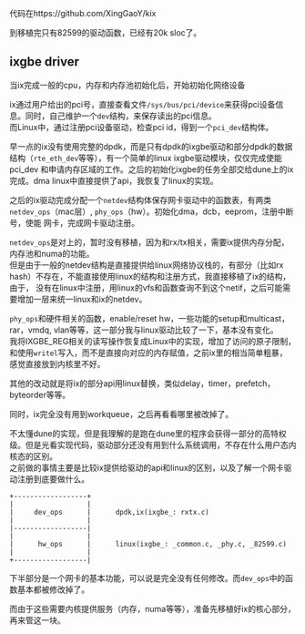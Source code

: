 代码在https://github.com/XingGaoY/kix

到移植完只有82599的驱动函数，已经有20k sloc了。

## ixgbe driver
当ix完成一般的cpu，内存和内存池初始化后，开始初始化网络设备

ix通过用户给出的pci号，直接查看文件`/sys/bus/pci/device`来获得pci设备信息。同时，自己维护一个`dev`结构，来保存读出的pci信息。  
而Linux中，通过注册pci设备驱动，检查pci id，得到一个`pci_dev`结构体。

早一点的ix没有使用完整的dpdk，而是只有dpdk的ixgbe驱动和部分dpdk的数据结构（`rte_eth_dev`等等），有一个简单的linux ixgbe驱动模块，仅仅完成使能pci_dev
和申请内存区域的工作。之后的初始化ixgbe的任务全部交给dune上的ix完成。dma linux中直接提供了api，我恢复了linux的实现。

之后的ix驱动完成分配一个`netdev`结构体保存网卡驱动中的函数表，有两类`netdev_ops`（mac层）, `phy_ops`（hw）。初始化dma，dcb，eeprom，注册中断号，使能
网卡，完成网卡驱动注册。

`netdev_ops`是对上的，暂时没有移植，因为和rx/tx相关，需要ix提供内存分配，内存池和numa的功能。  
但是由于一般的netdev结构是直接提供给linux网络协议栈的，有部分（比如rx hash）不存在，不能直接使用linux的结构和注册方式，我直接移植了ix的结构，由于，
没有在linux中注册，用linux的vfs和函数查询不到这个netif，之后可能需要增加一层来统一linux和ix的netdev。

`phy_ops`和硬件相关的函数，enable/reset hw，一些功能的setup和multicast，rar，vmdq, vlan等等，这一部分我与linux驱动比较了一下，基本没有变化。  
我将IXGBE_REG相关的读写操作恢复成Linux中的实现，增加了访问的原子限制，和使用`writel`写入，而不是直接向对应的内存赋值，之前ix里的相当简单粗暴，
感觉直接放到内核里不好。  

其他的改动就是将ix的部分api用linux替换，类似delay，timer，prefetch，byteorder等等。

同时，ix完全没有用到workqueue，之后再看看哪里被改掉了。

不太懂dune的实现，但是我理解的是跑在dune里的程序会获得一部分的高特权级。但是光看实现代码，驱动部分还没有用到什么系统调用，不存在什么用户态内核态的区别。  
之前做的事情主要是比较ix提供给驱动的api和linux的区别，以及了解一个网卡驱动注册到底要做什么。
```
+------------------+
|                  |
|     dev_ops      |      dpdk,ix(ixgbe_: rxtx.c)
|                  | 
|------------------|
|                  |
|      hw_ops      |      linux(ixgbe_: _common.c, _phy.c, _82599.c)
|                  |
+------------------|
```
下半部分是一个网卡的基本功能，可以说是完全没有任何修改。而`dev_ops`中的函数基本都被修改掉了。

而由于这些需要内核提供服务（内存，numa等等），准备先移植好ix的核心部分，再来管这一块。
